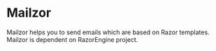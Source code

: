 # Mailzor
Mailzor helps you to send emails which are based on Razor templates. Mailzor is dependent on RazorEngine project.
